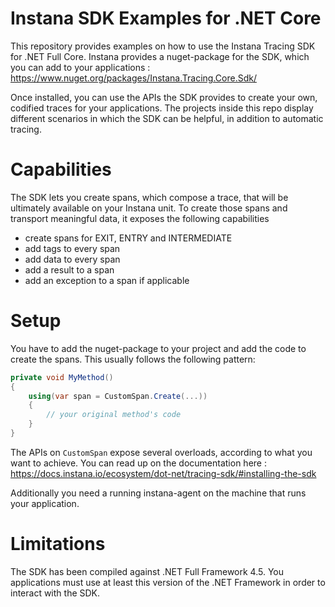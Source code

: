 # Instana SDK Examples for .NET Core
This repository provides examples on how to use the Instana Tracing SDK for .NET Full Core.
Instana provides a nuget-package for the SDK, which you can add to your applications : https://www.nuget.org/packages/Instana.Tracing.Core.Sdk/

Once installed, you can use the APIs the SDK provides to create your own, codified traces for your applications.
The projects inside this repo display different scenarios in which the SDK can be helpful, in addition to automatic tracing.

# Capabilities
The SDK lets you create spans, which compose a trace, that will be ultimately available on your Instana unit. To create those spans and transport meaningful data, it exposes the following capabilities

* create spans for EXIT, ENTRY and INTERMEDIATE
* add tags to every span
* add data to every span
* add a result to a span
* add an exception to a span if applicable

# Setup
You have to add the nuget-package to your project and add the code to create the spans. This usually follows the following pattern:

```C#
private void MyMethod()
{
    using(var span = CustomSpan.Create(...))
    {
        // your original method's code
    }
}
```

The APIs on `CustomSpan` expose several overloads, according to what you want to achieve.
You can read up on the documentation here : https://docs.instana.io/ecosystem/dot-net/tracing-sdk/#installing-the-sdk

Additionally you need a running instana-agent on the machine that runs your application.

# Limitations
The SDK has been compiled against .NET Full Framework 4.5. You applications must use at least this version of the .NET Framework in order to interact with the SDK.